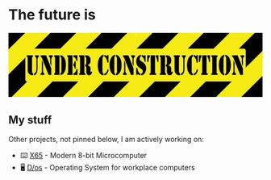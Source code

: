 # The future is

![Under Construction](https://github.com/smokku/smokku/blob/master/under-construction-sign.jpg)

## My stuff

Other projects, not pinned below, I am actively working on:

- ⌨️ [X65](https://x65.zone/) - Modern 8-bit Microcomputer
- 🖥️ [D/os](https://github.com/D-os/) - Operating System for workplace computers


<!--
**smokku/smokku** is a ✨ _special_ ✨ repository because its `README.md` (this file) appears on your GitHub profile.

Here are some ideas to get you started:

- 🔭 I’m currently working on ...
- 🌱 I’m currently learning ...
- 👯 I’m looking to collaborate on ...
- 🤔 I’m looking for help with ...
- 💬 Ask me about ...
- 📫 How to reach me: ...
- 😄 Pronouns: ...
- ⚡ Fun fact: ...
-->
